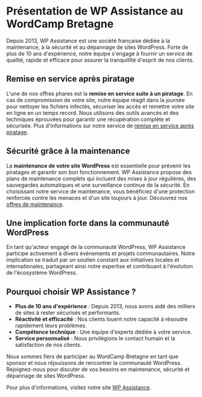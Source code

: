 # Présentation de WP Assistance au WordCamp Bretagne

Depuis 2013, WP Assistance est une société française dédiée à la maintenance, à la sécurité et au dépannage de sites WordPress. Forte de plus de 10 ans d'expérience, notre équipe s'engage à fournir un service de qualité, rapide et efficace pour assurer la tranquillité d'esprit de nos clients.

## Remise en service après piratage

L'une de nos offres phares est la **remise en service suite à un piratage**. En cas de compromission de votre site, notre équipe réagit dans la journée pour nettoyer les fichiers infectés, sécuriser les accès et remettre votre site en ligne en un temps record. Nous utilisons des outils avancés et des techniques éprouvées pour garantir une récupération complète et sécurisée. Plus d'informations sur notre service de [remise en service après piratage](https://www.wp-assistance.fr/site-wordpress-piratage/).

## Sécurité grâce à la maintenance

La **maintenance de votre site WordPress** est essentielle pour prévenir les piratages et garantir son bon fonctionnement. WP Assistance propose des plans de maintenance complets qui incluent des mises à jour régulières, des sauvegardes automatiques et une surveillance continue de la sécurité. En choisissant notre service de maintenance, vous bénéficiez d'une protection renforcée contre les menaces et d'un site toujours à jour. Découvrez nos [offres de maintenance](https://www.wp-assistance.fr/maintenance-wordpress/).

## Une implication forte dans la communauté WordPress

En tant qu'acteur engagé de la communauté WordPress, WP Assistance participe activement à divers événements et projets communautaires. Notre implication se traduit par un soutien constant aux initiatives locales et internationales, partageant ainsi notre expertise et contribuant à l'évolution de l'écosystème WordPress.

## Pourquoi choisir WP Assistance ?

- **Plus de 10 ans d'expérience** : Depuis 2013, nous avons aidé des milliers de sites à rester sécurisés et performants.
- **Réactivité et efficacité** : Nos clients louent notre capacité à résoudre rapidement leurs problèmes.
- **Compétence technique** : Une équipe d'experts dédiée à votre service.
- **Service personnalisé** : Nous privilégions le contact humain et la satisfaction de nos clients.

Nous sommes fiers de participer au WordCamp Bretagne en tant que sponsor et nous réjouissons de rencontrer la communauté WordPress. Rejoignez-nous pour discuter de vos besoins en maintenance, sécurité et dépannage de sites WordPress.

Pour plus d'informations, visitez notre site [WP Assistance](https://www.wp-assistance.fr).
